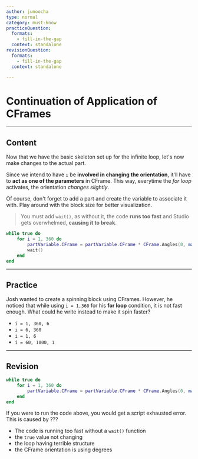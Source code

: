 ```yaml
---
author: junoocha
type: normal
category: must-know
practiceQuestion:
  formats:
    - fill-in-the-gap
  context: standalone
revisionQuestion:
  formats:
    - fill-in-the-gap
  context: standalone

---
```


# Continuation of Application of CFrames
---

## Content

Now that we have the basic skeleton set up for the infinite loop, let's now make changes to the actual part.

Since we intend to have `i` be **involved in changing the orientation**, it'll have to **act as one of the parameters** in CFrame. This way, everytime the *for loop* activates, the orientation *changes slightly*.

Of course, don't forget to add a part and create the variable to associate it with. Play around with the block size for better visualization.

> You must add `wait()`, as without it, the code **runs too fast** and Studio gets overwhelmed, **causing it to break**.

```lua
while true do
    for i = 1, 360 do
        partVariable.CFrame = partVariable.CFrame * CFrame.Angles(0, math.rad(i), 0)
        wait()
    end
end
```
---

## Practice
Josh wanted to create a spinning block using CFrames. However, he noticed that while using `i = 1,360` for his **for loop** condition, it is not fast enough. What could he write instead to make it spin faster?

- `i = 1, 360, 6`
- `i = 6, 360`
- `i = 1, 6`
- `i = 60, 1000, 1`
---

## Revision

```lua
while true do
    for i = 1, 360 do
        partVariable.CFrame = partVariable.CFrame * CFrame.Angles(0, math.rad(i), 0)
    end
end
```
If you were to run the code above, you would get a script exhausted error. This is caused by ???

- The code is running too fast without a `wait()` function
- the `true` value not changing
- the loop having terrible structure
- the CFrame orientation is using degrees